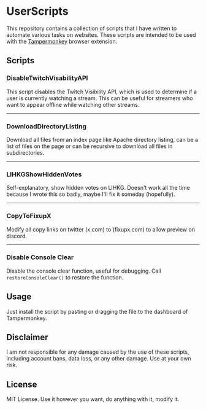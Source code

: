 # UserScripts

This repository contains a collection of scripts that I have written to automate various tasks on websites. These
scripts are intended to be used with the [Tampermonkey](https://www.tampermonkey.net/) browser extension.

## Scripts

### DisableTwitchVisabilityAPI

This script disables the Twitch Visibility API, which is used to determine if a user is currently watching a stream.
This can be useful for streamers who want to appear offline while watching other streams.

---

### DownloadDirectoryListing

Download all files from an index page like Apache directory listing, can be a list of files on the page or can be
recursive to download all files in subdirectories.

---

### LIHKGShowHiddenVotes

Self-explanatory, show hidden votes on LIHKG. Doesn't work all the time because I wrote this so badly, maybe I'll fix it
someday (hopefully).

---

### CopyToFixupX
Modify all copy links on twitter (x.com) to (fixupx.com) to allow preview on discord.

---

### Disable Console Clear
Disable the console clear function, useful for debugging. Call `restoreConsoleClear()` to restore the function.

## Usage

Just install the script by pasting or dragging the file to the dashboard of Tampermonkey.

## Disclaimer

I am not responsible for any damage caused by the use of these scripts, including account bans, data loss, or any other
damage. Use at your own risk.

## License

MIT License.
Use it however you want, do anything with it, modify it.
